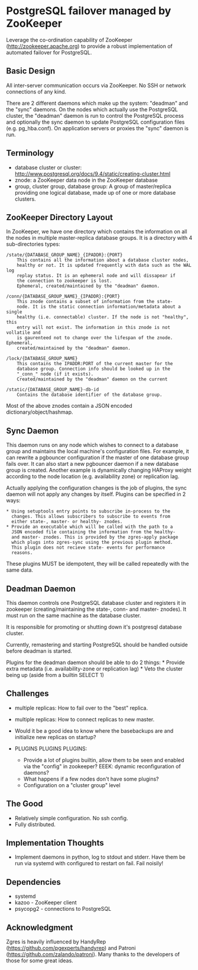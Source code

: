 PostgreSQL failover managed by ZooKeeper
========================================

Leverage the co-ordination capability of ZooKeeper
(http://zookeeper.apache.org) to provide a robust implementation of automated
failover for PostgreSQL.

Basic Design
------------

All inter-server communication occurs via ZooKeeper. No SSH or network
connections of any kind.

There are 2 different daemons which make up the system: "deadman" and
the "sync" daemons. On the nodes which actually use the PostgreSQL
cluster, the "deadman" daemon is run to control the PostgreSQL process
and optionally the sync daemon to update PostgreSQL configuration files
(e.g. pg\_hba.conf). On application servers or proxies the "sync" daemon
is run.

Terminology
-----------

- database cluster or cluster:
  http://www.postgresql.org/docs/9.4/static/creating-cluster.html
- znode: a ZooKeeper data node in the ZooKeeper database
- group, cluster group, database group: A group of master/replica providing one logical
  database, made up of one or more database clusters.


ZooKeeper Directory Layout
--------------------------

In ZooKeeper, we have one directory which contains the information on
all the nodes in multiple master-replica database groups. It is a
directory with 4 sub-directories types:

    /state/{DATABASE_GROUP_NAME}_{IPADDR}:{PORT}
        This contains all the information about a database cluster nodes,
        healthy or not. It is updated frequently with data such as the WAL log
        replay status. It is an ephemeral node and will dissapear if
        the connection to zookeeper is lost.
        Ephemeral, created/maintained by the "deadman" daemon.

    /conn/{DATABASE_GROUP_NAME}_{IPADDR}:{PORT}
        This znode contains a subset of information from the state-
        node. It is the static connection information/metadata about a single
        healthy (i.e. connectable) cluster. If the node is not "healthy", this
        entry will not exist. The information in this znode is not vollatile and
        is gaurenteed not to change over the lifespan of the znode.  Ephemeral,
        created/maintained by the "deadman" daemon.

    /lock/{DATABASE_GROUP_NAME}
        This contains the IPADDR:PORT of the current master for the
        database group. Connection info should be looked up in the
        "_conn_" node (if it exists).
        Created/maintained by the "deadman" daemon on the current

    /static/{DATABASE_GROUP_NAME}-db-id
        Contains the database identifier of the database group.

Most of the above znodes contain a JSON encoded
dictionary/object/hashmap.

Sync Daemon
-----------

This daemon runs on any node which wishes to connect to a database group
and maintains the local machine's configuration files. For example, it
can rewrite a pgbouncer configuration if the master of one database
group fails over. It can also start a new pgbouncer daemon if a new
database group is created. Another example is dynamically changing
HAProxy weight according to the node location (e.g. availability zone)
or replication lag.

Actually applying the configuration changes is the job of plugins, the
sync daemon will not apply any changes by itself. Plugins can be
specified in 2 ways:

    * Using setuptools entry points to subscribe in-process to the
      changes. This allows subscribers to subscribe to events from
      either state-, master- or healthy- znodes.
    * Provide an executable which will be called with the path to a
      JSON encoded file containing the information from the healthy-
      and master- znodes. This is provided by the zgres-apply package
      which plugs into zgres-sync using the previous plugin method.
      This plugin does not recieve state- events for performance
      reasons.

These plugins MUST be idempotent, they will be called repeatedly with
the same data.

Deadman Daemon
--------------

This daemon controls one PostgreSQL database cluster and registers it in
zookeeper (creating/maintaining the state-, conn- and master-
znodes). It must run on the same machine as the database cluster.

It is responsible for promoting or shutting down it's postgresql
database cluster.

Currently, remastering and starting PostgreSQL should be handled outside
before deadman is started.

Plugins for the deadman daemon should be able to do 2 things:
    * Provide extra metadata (i.e. availability-zone or replication lag)
    * Veto the cluster being up (aside from a builtin SELECT 1)

Challenges
----------

 * multiple replicas: How to fail over to the "best" replica.
 * multiple replicas: How to connect replicas to new master.
 * Would it be a good idea to know where the basebackups are and initialize new replicas on startup?

 * PLUGINS PLUGINS PLUGINS:
    - Provide a lot of plugins builtin, allow them to be seen and enabled via the
      "config" in zookeeper? EEEK: dynamic reconfiguration of daemons?
    - What happens if a few nodes don't have some plugins?
    - Configuration on a "cluster group" level

The Good
--------

 * Relatively simple configuration. No ssh config.
 * Fully distributed.

Implementation Thoughts
-----------------------

 * Implement daemons in python, log to stdout and stderr. Have them be
   run via systemd with configured to restart on fail. Fail noisily!

Dependencies
------------

 * systemd
 * kazoo - ZooKeeper client
 * psycopg2 - connections to PostgreSQL

Acknowledgment
--------------

Zgres is heavily influenced by HandyRep
(https://github.com/pgexperts/handyrep) and Patroni
(https://github.com/zalando/patroni). Many thanks to the developers of
those for some great ideas.

